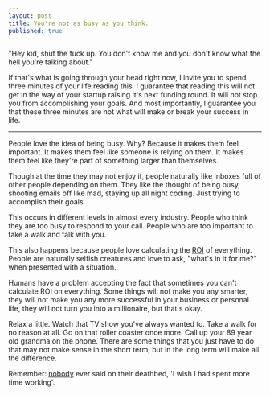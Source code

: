 ```yaml
---
layout: post
title: You're not as busy as you think.
published: true
---
```


"Hey kid, shut the fuck up. You don't know me and you don't know what the hell you're talking about."

If that's what is going through your head right now, I invite you to spend three minutes of your life reading this. I guarantee that reading this will not get in the way of your startup raising it's next funding round. It will not stop you from accomplishing your goals. And most importantly, I guarantee you that these three minutes are not what will make or break your success in life.

___

People love the idea of being busy. Why? Because it makes them feel important. It makes them feel like someone is relying on them. It makes them feel like they're part of something larger than themselves.

Though at the time they may not enjoy it, people naturally like inboxes full of other people depending on them. They like the thought of being busy, shooting emails off like mad, staying up all night coding. Just trying to accomplish their goals.

This occurs in different levels in almost every industry. People who think they are too busy to respond to your call. People who are too important to take a walk and talk with you.

This also happens because people love calculating the [ROI](http://en.wikipedia.org/wiki/Return_on_investment) of everything. People are naturally selfish creatures and love to ask, "what's in it for me?" when presented with a situation.

Humans have a problem accepting the fact that sometimes you can't calculate ROI on everything. Some things will not make you any smarter, they will not make you any more successful in your business or personal life, they will not turn you into a millionaire, but that's okay.

Relax a little. Watch that TV show you've always wanted to. Take a walk for no reason at all. Go on that roller coaster once more. Call up your 89 year old grandma on the phone. There are some things that you just have to do that may not make sense in the short term, but in the long term will make all the difference.

Remember: [nobody](http://jobs.aol.com/articles/2012/02/03/almost-everyone-on-their-death-bed-regrets-working-too-much/) ever said on their deathbed, 'I wish I had spent more time working'.
